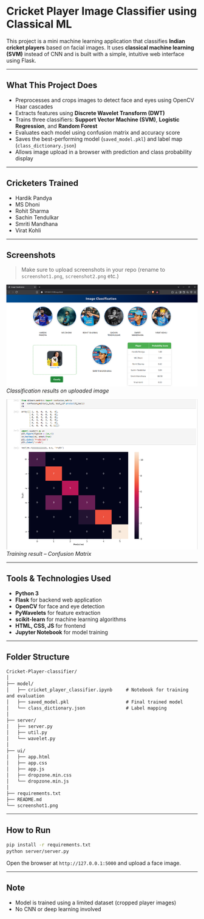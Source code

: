 #  Cricket Player Image Classifier using Classical ML

This project is a mini machine learning application that classifies **Indian cricket players** based on facial images. It uses **classical machine learning (SVM)** instead of CNN and is built with a simple, intuitive web interface using Flask.

---

##  What This Project Does

- Preprocesses and crops images to detect face and eyes using OpenCV Haar cascades
- Extracts features using **Discrete Wavelet Transform (DWT)**
- Trains three classifiers: **Support Vector Machine (SVM)**, **Logistic Regression**, and **Random Forest**
- Evaluates each model using confusion matrix and accuracy score
- Saves the best-performing model (`saved_model.pkl`) and label map (`class_dictionary.json`)
- Allows image upload in a browser with prediction and class probability display

---

##  Cricketers Trained

- Hardik Pandya  
- MS Dhoni  
- Rohit Sharma  
- Sachin Tendulkar  
- Smriti Mandhana  
- Virat Kohli

---

##  Screenshots

> Make sure to upload screenshots in your repo (rename to `screenshot1.png`, `screenshot2.png` etc.)

![Screenshot 1](screenshot1.png)  
*Classification results on uploaded image*

![Screenshot 2](screenshot2.png)  
*Training result – Confusion Matrix*

---

##  Tools & Technologies Used

- **Python 3**
- **Flask** for backend web application
- **OpenCV** for face and eye detection
- **PyWavelets** for feature extraction
- **scikit-learn** for machine learning algorithms
- **HTML, CSS, JS** for frontend
- **Jupyter Notebook** for model training

---

##  Folder Structure

```
Cricket-Player-classifier/
│
├── model/
│   ├── cricket_player_classifier.ipynb     # Notebook for training and evaluation
│   ├── saved_model.pkl                     # Final trained model
│   └── class_dictionary.json               # Label mapping
│
├── server/
│   ├── server.py
│   ├── util.py
│   └── wavelet.py
│
├── ui/
│   ├── app.html
│   ├── app.css
│   ├── app.js
│   ├── dropzone.min.css
│   └── dropzone.min.js
│
├── requirements.txt
├── README.md
└── screenshot1.png
```

---

##  How to Run

```bash
pip install -r requirements.txt
python server/server.py
```

Open the browser at `http://127.0.0.1:5000` and upload a face image.

---

##  Note
- Model is trained using a limited dataset (cropped player images)
- No CNN or deep learning involved
